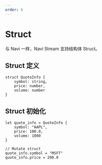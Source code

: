 ```yaml
---
order: 6
---
```


# Struct

与 Navi 一样，Navi Stream 支持结构体 Struct。

## Struct 定义

```nvs
struct QuoteInfo {
    symbol: string,
    price: number,
    volume: number
}
```

## Struct 初始化

```nvs
let quote_info = QuoteInfo {
    symbol: "AAPL",
    price: 100.0,
    volume: 1000
}

// Mutate struct
quote_info.symbol = "MSFT"
quote_info.price = 200.0
```
